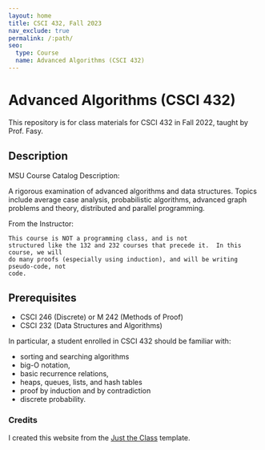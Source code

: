 ```yaml
---
layout: home
title: CSCI 432, Fall 2023
nav_exclude: true
permalink: /:path/
seo:
  type: Course
  name: Advanced Algorithms (CSCI 432)
---
```


# Advanced Algorithms (CSCI 432)

This repository is for class materials for CSCI 432 in Fall 2022, taught by Prof. Fasy.


## Description

MSU Course Catalog Description: 

A rigorous examination of advanced
algorithms and data structures. Topics include average case analysis,
probabilistic algorithms, advanced graph problems and theory, distributed and
parallel programming.

From the Instructor: 
```
This course is NOT a programming class, and is not
structured like the 132 and 232 courses that precede it.  In this course, we will
do many proofs (especially using induction), and will be writing pseudo-code, not
code.
```
## Prerequisites

* CSCI 246 (Discrete) or M 242 (Methods of Proof)
* CSCI 232 (Data Structures and Algorithms)

In particular, a student enrolled in CSCI 432
should be familiar with: 

* sorting and searching algorithms
* big-O notation, 
* basic recurrence relations,
* heaps, queues, lists, and hash tables
* proof by induction and by contradiction
* discrete probability.

### Credits

I created this website from the [Just the Class](https://kevinl.info/just-the-class/) template.
